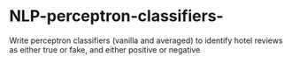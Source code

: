 # NLP-perceptron-classifiers-
Write perceptron classifiers (vanilla and averaged) to identify hotel reviews as either true or fake, and either positive or negative
